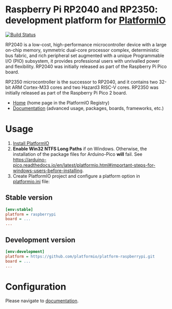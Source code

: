 # Raspberry Pi RP2040 and RP2350: development platform for [PlatformIO](https://platformio.org)

[![Build Status](https://github.com/platformio/platform-raspberrypi/workflows/Examples/badge.svg)](https://github.com/platformio/platform-raspberrypi/actions)

RP2040 is a low-cost, high-performance microcontroller device with a large on-chip memory, symmetric dual-core processor complex, deterministic bus fabric, and rich peripheral set augmented with a unique Programmable I/O (PIO) subsystem, it provides professional users with unrivalled power and flexibility. RP2040 was initially released as part of the Raspberry Pi Pico board.

RP2350 microcontroller is the successor to RP2040, and it contains two 32-bit ARM Cortex-M33 cores and two Hazard3 RISC-V cores. RP2350 was initially released as part of the Raspberry Pi Pico 2 board.

* [Home](https://registry.platformio.org/platforms/platformio/raspberrypi) (home page in the PlatformIO Registry)
* [Documentation](https://docs.platformio.org/page/platforms/raspberrypi.html) (advanced usage, packages, boards, frameworks, etc.)

# Usage

1. [Install PlatformIO](https://platformio.org)
2. **Enable Win32 NTFS Long Paths** if on Windows. Otherwise, the installation of the package files for Arduino-Pico **will** fail. See https://arduino-pico.readthedocs.io/en/latest/platformio.html#important-steps-for-windows-users-before-installing.
3. Create PlatformIO project and configure a platform option in [platformio.ini](https://docs.platformio.org/page/projectconf.html) file:

## Stable version

```ini
[env:stable]
platform = raspberrypi
board = ...
...
```

## Development version

```ini
[env:development]
platform = https://github.com/platformio/platform-raspberrypi.git
board = ...
...
```

# Configuration

Please navigate to [documentation](https://docs.platformio.org/page/platforms/raspberrypi.html).
